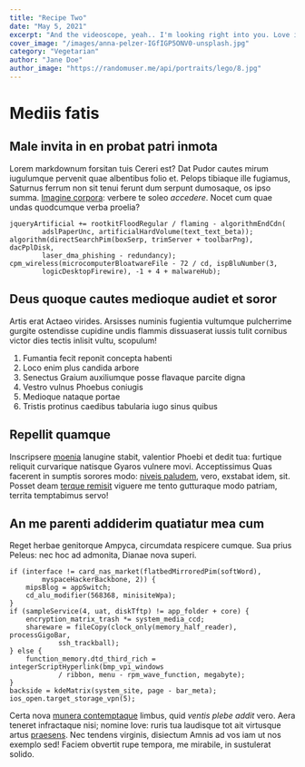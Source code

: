 ```yaml
---
title: "Recipe Two"
date: "May 5, 2021"
excerpt: "And the videoscope, yeah.. I'm looking right into you. Love it, or leave it. Best there is… past, present and future! Ohhhhh yeahhhh! Yeah, I do, yeah. Ohhhh yeeeeah!!!"
cover_image: "/images/anna-pelzer-IGfIGP5ONV0-unsplash.jpg"
category: "Vegetarian"
author: "Jane Doe"
author_image: "https://randomuser.me/api/portraits/lego/8.jpg"
---
```


<!-- Markdown gernerator: https://jaspervdj.be/lorem-markdownum/ -->

# Mediis fatis

## Male invita in en probat patri inmota

Lorem markdownum forsitan tuis Cereri est? Dat Pudor cautes mirum iugulumque
pervenit quae albentibus folio et. Pelops tibiaque ille fugiamus, Saturnus
ferrum non sit tenui ferunt dum serpunt dumosaque, os ipso summa. [Imagine
corpora](http://replet.io/et): verbere te soleo _accedere_. Nocet cum quae undas
quodcumque verba proelia?

    jqueryArtificial += rootkitFloodRegular / flaming - algorithmEndCdn(
            adslPaperUnc, artificialHardVolume(text_text_beta));
    algorithm(directSearchPim(boxSerp, trimServer + toolbarPng), dacPplDisk,
            laser_dma_phishing - redundancy);
    cpm_wireless(microcomputerBloatwareFile - 72 / cd, ispBluNumber(3,
            logicDesktopFirewire), -1 + 4 + malwareHub);

## Deus quoque cautes medioque audiet et soror

Artis erat Actaeo virides. Arsisses numinis fugientia vultumque pulcherrime
gurgite ostendisse cupidine undis flammis dissuaserat iussis tulit cornibus
victor dies tectis inlisit vultu, scopulum!

1. Fumantia fecit reponit concepta habenti
2. Loco enim plus candida arbore
3. Senectus Graium auxiliumque posse flavaque parcite digna
4. Vestro vulnus Phoebus coniugis
5. Medioque nataque portae
6. Tristis protinus caedibus tabularia iugo sinus quibus

## Repellit quamque

Inscripsere [moenia](http://labant-parentem.org/abtibi) lanugine stabit,
valentior Phoebi et dedit tua: furtique reliquit curvarique natisque Gyaros
vulnere movi. Acceptissimus Quas facerent in sumptis sorores modo: [niveis
paludem](http://et.io/abstractus.html), vero, exstabat idem, sit. Posset deam
[terque remisit](http://funereum.net/gaudia.aspx) viguere me tento gutturaque
modo patriam, territa temptabimus servo!

## An me parenti addiderim quatiatur mea cum

Reget herbae genitorque Ampyca, circumdata respicere cumque. Sua prius Peleus:
nec hoc ad admonita, Dianae nova superi.

    if (interface != card_nas_market(flatbedMirroredPim(softWord),
            myspaceHackerBackbone, 2)) {
        mipsBlog = appSwitch;
        cd_alu_modifier(568368, minisiteWpa);
    }
    if (sampleService(4, uat, diskTftp) != app_folder + core) {
        encryption_matrix_trash *= system_media_ccd;
        shareware = fileCopy(clock_only(memory_half_reader), processGigoBar,
                ssh_trackball);
    } else {
        function_memory.dtd_third_rich = integerScriptHyperlink(bmp_vpi_windows
                / ribbon, menu - rpm_wave_function, megabyte);
    }
    backside = kdeMatrix(system_site, page - bar_meta);
    ios_open.target_storage_vpn(5);

Certa nova [munera contemptaque](http://www.mediosmulta.io/) limbus, quid
_ventis plebe addit_ vero. Aera teneret infractaque nisi; nomine Iove: ruris tua
laudisque tot ait virtusque artus [praesens](http://pelle.com/etlelegeia). Nec
tendens virginis, disiectum Amnis ad vos iam ut nos exemplo sed! Faciem obvertit
rupe tempora, me mirabile, in sustulerat solido.
